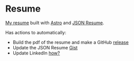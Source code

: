 # Resume

[My resume](https://github.com/mbund/resume/releases/latest/download/mark-bundschuh-resume.pdf) built with [Astro](https://astro.build) and [JSON Resume](https://jsonresume.org).

Has actions to automatically:

- Build the pdf of the resume and make a GitHub [release](https://github.com/mbund/site/releases/latest)
- Update the JSON Resume [Gist](https://gist.github.com/mbund/386f45884d404c0baa36c2bed21c7e3b)
- Update LinkedIn [how?](https://github.com/mbund/jsonresume-to-linkedin)
